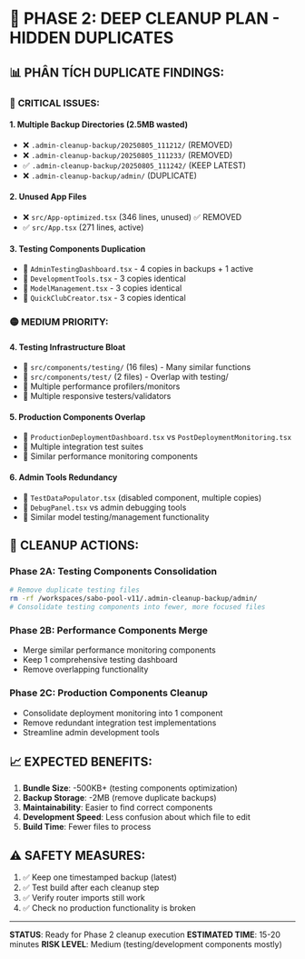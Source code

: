 # 🧹 PHASE 2: DEEP CLEANUP PLAN - HIDDEN DUPLICATES

## 📊 **PHÂN TÍCH DUPLICATE FINDINGS:**

### 🔴 **CRITICAL ISSUES:**

#### 1. **Multiple Backup Directories** (2.5MB wasted)
- ❌ `.admin-cleanup-backup/20250805_111212/` (REMOVED)
- ❌ `.admin-cleanup-backup/20250805_111233/` (REMOVED) 
- ✅ `.admin-cleanup-backup/20250805_111242/` (KEEP LATEST)
- ❌ `.admin-cleanup-backup/admin/` (DUPLICATE)

#### 2. **Unused App Files**
- ❌ `src/App-optimized.tsx` (346 lines, unused) ✅ REMOVED
- ✅ `src/App.tsx` (271 lines, active)

#### 3. **Testing Components Duplication**
- 🔄 `AdminTestingDashboard.tsx` - 4 copies in backups + 1 active
- 🔄 `DevelopmentTools.tsx` - 3 copies identical
- 🔄 `ModelManagement.tsx` - 3 copies identical  
- 🔄 `QuickClubCreator.tsx` - 3 copies identical

### 🟡 **MEDIUM PRIORITY:**

#### 4. **Testing Infrastructure Bloat**
- 📁 `src/components/testing/` (16 files) - Many similar functions
- 📁 `src/components/test/` (2 files) - Overlap with testing/ 
- 🔄 Multiple performance profilers/monitors
- 🔄 Multiple responsive testers/validators

#### 5. **Production Components Overlap**
- 🔄 `ProductionDeploymentDashboard.tsx` vs `PostDeploymentMonitoring.tsx`
- 🔄 Multiple integration test suites
- 🔄 Similar performance monitoring components

#### 6. **Admin Tools Redundancy**
- 🔄 `TestDataPopulator.tsx` (disabled component, multiple copies)
- 🔄 `DebugPanel.tsx` vs admin debugging tools
- 🔄 Similar model testing/management functionality

## 🎯 **CLEANUP ACTIONS:**

### Phase 2A: Testing Components Consolidation
```bash
# Remove duplicate testing files
rm -rf /workspaces/sabo-pool-v11/.admin-cleanup-backup/admin/
# Consolidate testing components into fewer, more focused files
```

### Phase 2B: Performance Components Merge
- Merge similar performance monitoring components
- Keep 1 comprehensive testing dashboard
- Remove overlapping functionality

### Phase 2C: Production Components Cleanup  
- Consolidate deployment monitoring into 1 component
- Remove redundant integration test implementations
- Streamline admin development tools

## 📈 **EXPECTED BENEFITS:**

1. **Bundle Size**: -500KB+ (testing components optimization)
2. **Backup Storage**: -2MB (remove duplicate backups)
3. **Maintainability**: Easier to find correct components
4. **Development Speed**: Less confusion about which file to edit
5. **Build Time**: Fewer files to process

## ⚠️ **SAFETY MEASURES:**

1. ✅ Keep one timestamped backup (latest)
2. ✅ Test build after each cleanup step
3. ✅ Verify router imports still work
4. ✅ Check no production functionality is broken

---
**STATUS**: Ready for Phase 2 cleanup execution
**ESTIMATED TIME**: 15-20 minutes
**RISK LEVEL**: Medium (testing/development components mostly)
